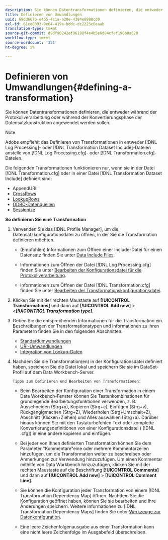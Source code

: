 ```yaml
---
description: Sie können Datentransformationen definieren, die entweder während der Protokollverarbeitung oder während der Konvertierungsphase der Datensatzkonstruktion angewendet werden sollen.
title: Definieren von Umwandlungen
uuid: 69dd667b-e465-4c1a-a20e-4384e8988cd0
exl-id: 61ce8093-9e64-419a-bddc-dc2225c0eaab
translation-type: tm+mt
source-git-commit: d9df90242ef96188f4e4b5e6d04cfef196b0a628
workflow-type: tm+mt
source-wordcount: '351'
ht-degree: 5%

---
```


# Definieren von Umwandlungen{#defining-a-transformation}

Sie können Datentransformationen definieren, die entweder während der Protokollverarbeitung oder während der Konvertierungsphase der Datensatzkonstruktion angewendet werden sollen.

>[!NOTE]
>
>Adobe empfiehlt das Definieren von Transformationen in entweder [!DNL Log Processing]- oder [!DNL Transformation Dataset Include]-Dateien anstelle von [!DNL Log Processing.cfg]- oder [!DNL Transformation.cfg]-Dateien.

Die folgenden Transformationen funktionieren nur, wenn sie in der Datei [!DNL Transformation.cfg] oder in einer Datei [!DNL Transformation Dataset Include] definiert sind:

* [](../../../home/c-dataset-const-proc/c-data-trans/c-transf-types/c-uri-transf/c-appenduri.md#concept-a0df05dd958645bf8219fc7b0b675ee4)AppendURII
* [CrossRows](../../../home/c-dataset-const-proc/c-data-trans/c-transf-types/c-standard-transf/c-crossrows.md#concept-fcace08804f54db397ed631cc13ff4f2)
* [LookupRows](../../../home/c-dataset-const-proc/c-data-trans/c-transf-types/c-standard-transf/c-lookuprows.md#concept-4bd9a1f13ee243e592a6a0008053134f)
* [ODBC-Datenquellen](../../../home/c-dataset-const-proc/c-log-proc-config-file/c-odbc-data-sources.md#concept-5f2cf635081d44beab826ef5ec8cf4e3)
* [Sessionize](../../../home/c-dataset-const-proc/c-data-trans/c-transf-types/c-standard-transf/c-sessionize.md#concept-b1af95c8cba34b248f86de883d914bc0)

**So definieren Sie eine Transformation**

1. Verwenden Sie das [!DNL Profile Manager], um die Datensatzkonfigurationsdatei zu öffnen, in der Sie die Transformation definieren möchten.

   * (Empfohlen) Informationen zum Öffnen einer Include-Datei für einen Datensatz finden Sie unter [Data Include Files](../../../home/c-dataset-const-proc/c-dataset-inc-files/c-abt-dataset-inc-files.md).
   * Informationen zum Öffnen der Datei [!DNL Log Processing.cfg] finden Sie unter [Bearbeiten der Konfigurationsdatei für die Protokollverarbeitung](../../../home/c-dataset-const-proc/c-log-proc-config-file/t-edit-log-proc-config-file.md#task-6a2fa1b735cb4eefad730f0a3a7858e5).

   * Informationen zum Öffnen der Datei [!DNL Transformation.cfg] finden Sie unter [Bearbeiten der Transformationskonfigurationsdatei](../../../home/c-dataset-const-proc/c-trans-config-file/t-edit-trans-config-file.md#task-cfef4142c1bf4437a669d1fdc75cabbc).

1. Klicken Sie mit der rechten Maustaste auf **[!UICONTROL Transformations]** und dann auf **[!UICONTROL Add new]** > *&lt;**[!UICONTROL Transformation type]***.
1. Geben Sie die entsprechenden Informationen für die Transformation ein. Beschreibungen der Transformationstypen und Informationen zu ihren Parametern finden Sie in den folgenden Abschnitten:

   * [Standardumwandlungen](../../../home/c-dataset-const-proc/c-data-trans/c-transf-types/c-standard-transf/c-standard-transf.md#concept-25f4bdbf8fe74c4aaeb2fcd226243886)
   * [URI-Umwandlungen](../../../home/c-dataset-const-proc/c-data-trans/c-transf-types/c-uri-transf/c-uri-transf.md#concept-2dfa0ffcd83d4fb69c1f42ad50dea125)
   * [Integration von Lookup-Daten](../../../home/c-dataset-const-proc/c-data-trans/c-int-lookup-data/c-int-lookup-data.md#concept-08ff70769a464f50ab14299a344f05c7)

1. Nachdem Sie die Transformation(en) in der Konfigurationsdatei definiert haben, speichern Sie die Datei lokal und speichern Sie sie im DataSet-Profil auf dem Data Workbench-Server.

       Tipps zum Definieren und Bearbeiten von Transformationen:
   
   * Beim Bearbeiten der Konfiguration einer Transformation in einem Data Workbench-Fenster können Sie Tastenkombinationen für grundlegende Bearbeitungsfunktionen verwenden, z. B. Ausschneiden (Strg+x), Kopieren (Strg+c), Einfügen (Strg+v), Rückgängigmachen (Strg+Z), Wiederholen (Strg+Umschalt+Z), Abschnitt (Klicken+Ziehen) und Alles auswählen (Strg+a). Darüber hinaus können Sie mit den Tastaturbefehlen Text oder komplette Konvertierungsdefinitionen von einer Konfigurationsdatei ( [!DNL .cfg]) in eine andere kopieren und einfügen.
   * Bei jeder von Ihnen definierten Transformation können Sie dem Parameter &quot;Kommentare&quot;eine oder mehrere Kommentarzeilen hinzufügen, um die Transformation weiter zu beschreiben oder Anmerkungen zur Verwendung hinzuzufügen. Um einen Kommentar mithilfe von Data Workbench hinzuzufügen, klicken Sie mit der rechten Maustaste auf die Beschriftung **[!UICONTROL Comments]** und dann auf **[!UICONTROL Add new]** > **[!UICONTROL Comment Line]**.

   * Sie können die Konfiguration jeder Transformation von einem [!DNL Transformation Dependency Map] öffnen. Nachdem Sie die Konfiguration geöffnet haben, können Sie sie bearbeiten und Ihre Änderungen speichern. Weitere Informationen zu [!DNL Transformation Dependency Maps] finden Sie unter [Werkzeuge zur Datenkonfiguration](../../../home/c-dataset-const-proc/c-dataset-config-tools/c-dataset-config-tools.md#concept-6e058b7691834cf79dcfd1573f78d4f5).

   * Eine leere Zeichenfolgenausgabe aus einer Transformation kann eine nicht leere Zeichenfolge im Ausgabefeld überschreiben.
